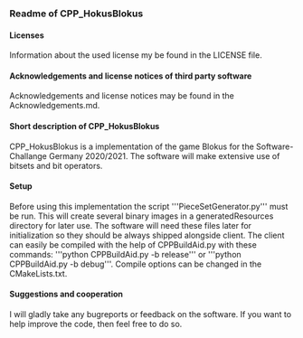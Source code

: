 ### Readme of CPP_HokusBlokus

#### Licenses
Information about the used license my be found in the LICENSE file.

#### Acknowledgements and license notices of third party software
Acknowledgements and license notices may be found in the Acknowledgements.md.

#### Short description of CPP_HokusBlokus
CPP_HokusBlokus is a implementation of the game Blokus for the Software-Challange Germany 2020/2021. The software will make extensive use of bitsets and bit operators.

#### Setup
Before using this implementation the script '''PieceSetGenerator.py''' must be run. This will create several binary images in a generatedResources directory for later use. The software will need these files later for initialization so they should be always shipped alongside client. The client can easily be compiled with the help of CPPBuildAid.py with these commands: '''python CPPBuildAid.py -b release''' or '''python CPPBuildAid.py -b debug'''. Compile options can be changed in the CMakeLists.txt.

#### Suggestions and cooperation
I will gladly take any bugreports or feedback on the software. If you want to help improve the code, then feel free to do so.
